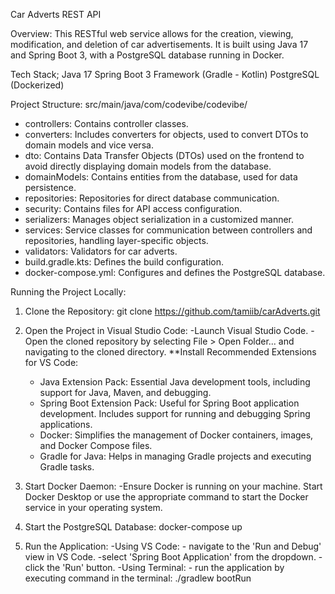 Car Adverts REST API

Overview:
This RESTful web service allows for the creation, viewing, modification, and deletion of car advertisements. It is built using Java 17 and Spring Boot 3, with a PostgreSQL database running in Docker.

Tech Stack;
Java 17
Spring Boot 3 Framework (Gradle - Kotlin)
PostgreSQL (Dockerized)

Project Structure:
src/main/java/com/codevibe/codevibe/
- controllers: Contains controller classes.
- converters: Includes converters for objects, used to convert DTOs to domain models and vice versa.
- dto: Contains Data Transfer Objects (DTOs) used on the frontend to avoid directly displaying domain models from the database.
- domainModels: Contains entities from the database, used for data persistence.
- repositories: Repositories for direct database communication.
- security: Contains files for API access configuration.
- serializers: Manages object serialization in a customized manner.
- services: Service classes for communication between controllers and repositories, handling layer-specific objects.
- validators: Validators for car adverts.
- build.gradle.kts: Defines the build configuration.
- docker-compose.yml: Configures and defines the PostgreSQL database.

Running the Project Locally:
1. Clone the Repository:
   git clone https://github.com/tamiib/carAdverts.git

2. Open the Project in Visual Studio Code:
-Launch Visual Studio Code.
-Open the cloned repository by selecting File > Open Folder... and navigating to the cloned directory.
**Install Recommended Extensions for VS Code:
   - Java Extension Pack: Essential Java development tools, including support for Java, Maven, and debugging.
   - Spring Boot Extension Pack: Useful for Spring Boot application development. Includes support for running and debugging Spring applications.
   - Docker: Simplifies the management of Docker containers, images, and Docker Compose files.
   - Gradle for Java: Helps in managing Gradle projects and executing Gradle tasks.

3. Start Docker Daemon:
-Ensure Docker is running on your machine. Start Docker Desktop or use the appropriate command to start the Docker service in your operating system.

4. Start the PostgreSQL Database:
   docker-compose up

5. Run the Application:
   -Using VS Code: - navigate to the 'Run and Debug' view in VS Code.
                   -select 'Spring Boot Application' from the dropdown.
                   -click the 'Run' button.
   -Using Terminal: - run the application by executing command in the terminal: ./gradlew bootRun
